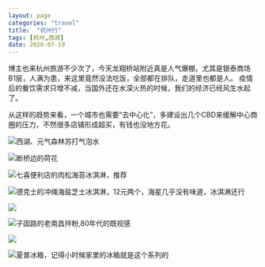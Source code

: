 ```yaml
---
layout: page
categories: "travel"
title:  "杭州行"
tags: [杭州,西湖]
date: 2020-07-19
---
```

博主也来杭州旅游不少次了，今天龙翔桥站附近真是人气爆棚，尤其是银泰商场B1层，人满为患，来这里竟然没法吃饭，全部都在排队，走道里也都是人。<!--more-->
疫情后的餐饮需求只增不减，当国外还在水深火热的时候，我们的经济已经风生水起了。

从这样的趋势来看，一个城市也需要“去中心化”，多建设出几个CBD来缓解中心商圈的压力，不然很多店铺形成超买，有钱也没地方花。

![西湖、元气森林苏打气泡水](https://cdn.jsdelivr.net/gh/zichen8/cdn-assets/20200718_1423.jpg)

![断桥边的荷花](https://cdn.jsdelivr.net/gh/zichen8/cdn-assets/20200718_1433.jpg)

![七喜便利店的肉松海苔冰淇淋，推荐](https://cdn.jsdelivr.net/gh/zichen8/cdn-assets/20200718_1531.jpg)

![德克士的冲绳海盐芝士冰淇淋，12元两个，海星几乎没有味道，冰淇淋还行](https://cdn.jsdelivr.net/gh/zichen8/cdn-assets/20200718_1603.jpg)

![](https://cdn.jsdelivr.net/gh/zichen8/cdn-assets/20200718_1604.jpg)

![子固路的老南昌拌粉,80年代的既视感](https://cdn.jsdelivr.net/gh/zichen8/cdn-assets/20200718_2012.jpg)

![](https://cdn.jsdelivr.net/gh/zichen8/cdn-assets/20200718_201254.jpg)

![夏普冰箱，记得小时候家里的冰箱就是这个系列的](https://cdn.jsdelivr.net/gh/zichen8/cdn-assets/20200718_1948.jpg)



